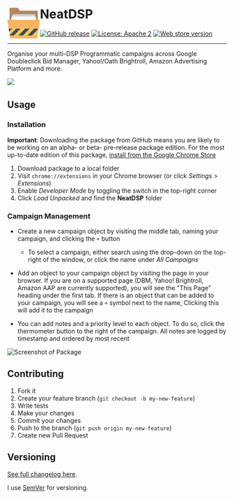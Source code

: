 # NeatDSP <img src="https://github.com/benkahandevelopment/neatdsp/blob/master/img/icon128.png" width="75" align="left" />


[![GitHub release](https://img.shields.io/github/release/benkahandevelopment/neatdsp.png)](https://github.com/benkahandevelopment/neatdsp/releases)
[![License: Apache 2](https://img.shields.io/github/license/benkahandevelopment/neatdsp.png)](https://github.com/benkahandevelopment/neatdsp/blob/master/LICENSE)
[![Web store version](https://img.shields.io/chrome-web-store/v/baafemcooelokbkmmmhkbemikigoeapn.png)](https://chrome.google.com/webstore/detail/neatdsp/baafemcooelokbkmmmhkbemikigoeapn)

---

Organise your multi-DSP Programmatic campaigns across Google Doubleclick Bid Manager, Yahoo!/Oath Brightroll, Amazon Advertising Platform and more.

<a href="https://chrome.google.com/webstore/detail/baafemcooelokbkmmmhkbemikigoeapn" target="_blank">
<img src="https://developer.chrome.com/webstore/images/ChromeWebStore_Badge_v2_206x58.png"/>
</a>

## Usage

### Installation

**Important**: Downloading the package from GitHub means you are likely to be working on an alpha- or beta- pre-release package edition. For the most up-to-date edition of this package, [install from the Google Chrome Store](https://chrome.google.com/webstore/detail/baafemcooelokbkmmmhkbemikigoeapn)

1. Download package to a local folder
2. Visit `chrome://extensions` in your Chrome browser (or click _Settings_ > _Extensions_)
3. Enable _Developer Mode_ by toggling the switch in the top-right corner
4. Click _Load Unpacked_ and find the **NeatDSP** folder

### Campaign Management

* Create a new campaign object by visiting the middle tab, naming your campaign, and clicking the `+` button

  * To select a campaign, either search using the drop-down on the top-right of the window, or click the name under _All Campaigns_

* Add an object to your campaign object by visiting the page in your browser. If you are on a supported page (DBM, Yahoo! Brightroll, Amazon AAP are currently supported), you will see the "This Page" heading under the first tab. If there is an object that can be added to your campaign, you will see a `+` symbol next to the name, Clicking this will add it to the campaign

* You can add notes and a priority level to each object. To do so, click the thermometer button to the right of the campaign. All notes are logged by timestamp and ordered by most recent

![Screenshot of Package](https://i.imgur.com/Z5syO65.png)

## Contributing

1.  Fork it
2.  Create your feature branch (`git checkout -b my-new-feature`)
3.  Write tests
4.  Make your changes
6.  Commit your changes
7.  Push to the branch (`git push origin my-new-feature`)
8.  Create new Pull Request


## Versioning

[See full changelog here](CHANGELOG.md).

I use [SemVer](http://semver.org/) for versioning.
